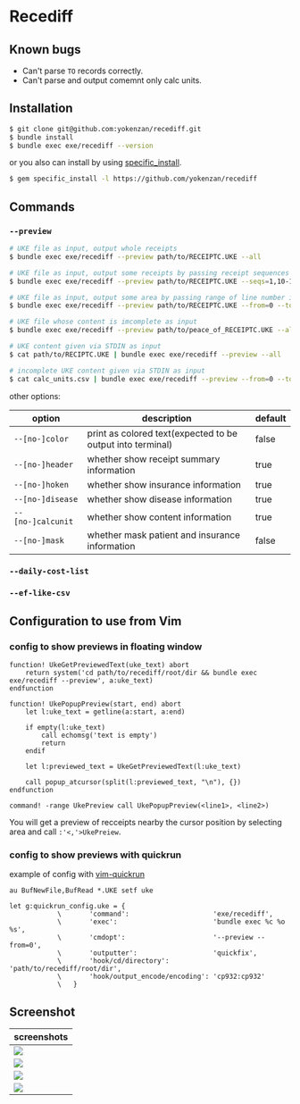 # Recediff

## Known bugs

- Can't parse `TO` records correctly.
- Can't parse and output comemnt only calc units.

## Installation

```bash
$ git clone git@github.com:yokenzan/recediff.git
$ bundle install
$ bundle exec exe/recediff --version
```

or you also can install by using [specific_install](https://github.com/rdp/specific_install).

```bash
$ gem specific_install -l https://github.com/yokenzan/recediff
```

## Commands

### `--preview`

```bash
# UKE file as input, output whole receipts
$ bundle exec exe/recediff --preview path/to/RECEIPTC.UKE --all

# UKE file as input, output some receipts by passing receipt sequences
$ bundle exec exe/recediff --preview path/to/RECEIPTC.UKE --seqs=1,10-15,100

# UKE file as input, output some area by passing range of line number in UKE file
$ bundle exec exe/recediff --preview path/to/RECEIPTC.UKE --from=0 --to=100

# UKE file whose content is imcomplete as input
$ bundle exec exe/recediff --preview path/to/peace_of_RECEIPTC.UKE --all

# UKE content given via STDIN as input
$ cat path/to/RECIPTC.UKE | bundle exec exe/recediff --preview --all

# incomplete UKE content given via STDIN as input
$ cat calc_units.csv | bundle exec exe/recediff --preview --from=0 --to=100
```

other options:

| option            | description                                                | default |
|-------------------|------------------------------------------------------------|---------|
| `--[no-]color `   | print as colored text(expected to be output into terminal) | false   |
| `--[no-]header`   | whether show receipt summary information                   | true    |
| `--[no-]hoken`    | whether show insurance information                         | true    |
| `--[no-]disease`  | whether show disease information                           | true    |
| `--[no-]calcunit` | whether show content information                           | true    |
| `--[no-]mask`     | whether mask patient and insurance information             | false   |

### `--daily-cost-list`

### `--ef-like-csv`


## Configuration to use from Vim

### config to show previews in floating window

```vim
function! UkeGetPreviewedText(uke_text) abort
    return system('cd path/to/recediff/root/dir && bundle exec exe/recediff --preview', a:uke_text)
endfunction

function! UkePopupPreview(start, end) abort
    let l:uke_text = getline(a:start, a:end)

    if empty(l:uke_text)
        call echomsg('text is empty')
        return
    endif

    let l:previewed_text = UkeGetPreviewedText(l:uke_text)

    call popup_atcursor(split(l:previewed_text, "\n"), {})
endfunction

command! -range UkePreview call UkePopupPreview(<line1>, <line2>)
```

You will get a preview of recceipts nearby the cursor position by selecting area and call `:'<,'>UkePreiew`.

### config to show previews with quickrun

example of config with [vim-quickrun](https://github.com/thinca/vim-quickrun)

```vim
au BufNewFile,BufRead *.UKE setf uke

let g:quickrun_config.uke = {
            \       'command':                     'exe/recediff',
            \       'exec':                        'bundle exec %c %o %s',
            \       'cmdopt':                      '--preview --from=0',
            \       'outputter':                   'quickfix',
            \       'hook/cd/directory':           'path/to/recediff/root/dir',
            \       'hook/output_encode/encoding': 'cp932:cp932'
            \   }
```

## Screenshot


| screenshots                   |
|-------------------------------|
| ![](doc/pic/screenshot_1.png) |
| ![](doc/pic/screenshot_2.png) |
| ![](doc/pic/screenshot_3.png) |
| ![](doc/pic/screenshot_4.png) |

